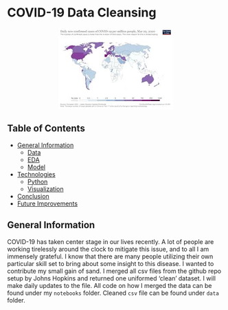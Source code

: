 # COVID-19 Data Cleansing
<p align="center">
  <img src="images/map.jpg">
</p>

## Table of Contents
* [General Information](#general-information)
    * [Data](#data)
    * [EDA](#eda)
    * [Model](#model)
* [Technologies](#technologies)
    * [Python](#python)
    * [Visualization](#visualization)
* [Conclusion](#conclusion)
* [Future Improvements](#future-improvements)

## General Information
COVID-19 has taken center stage in our lives recently.  A lot of people are working tirelessly around the clock to mitigate this issue, and to all I am immensely grateful.  I know that there are many people utilizing their own particular skill set to bring about some insight to this disease.  I wanted to contribute my small gain of sand. I merged all csv files from the github repo setup by Johns Hopkins and returned one uniformed ‘clean’ dataset.  I will make daily updates to the file.  All code on how I merged the data can be found under my ```notebooks``` folder.  Cleaned ```csv``` file can be found under ```data``` folder. 
